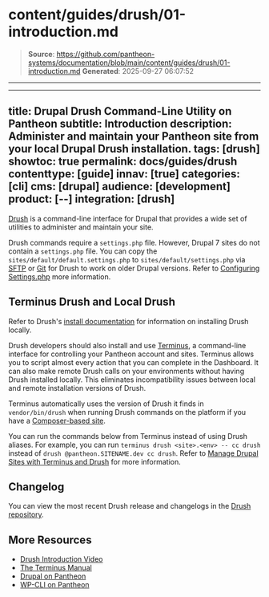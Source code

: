 # content/guides/drush/01-introduction.md

> **Source**: https://github.com/pantheon-systems/documentation/blob/main/content/guides/drush/01-introduction.md
> **Generated**: 2025-09-27 06:07:52

---

---
title: Drupal Drush Command-Line Utility on Pantheon
subtitle: Introduction
description: Administer and maintain your Pantheon site from your local Drupal Drush installation.
tags: [drush]
showtoc: true
permalink: docs/guides/drush
contenttype: [guide]
innav: [true]
categories: [cli]
cms: [drupal]
audience: [development]
product: [--]
integration: [drush]
---

[Drush](https://github.com/drush-ops/drush) is a command-line interface for Drupal that provides a wide set of utilities to administer and maintain your site.

Drush commands require a `settings.php` file. However, Drupal 7 sites do not contain a `settings.php` file. You can copy the `sites/default/default.settings.php` to `sites/default/settings.php` via [SFTP](/guides/sftp) or [Git](/guides/git/git-config) for Drush to work on older Drupal versions. Refer to [Configuring Settings.php](/guides/php/settings-php) more information.

## Terminus Drush and Local Drush

Refer to Drush's [install documentation](https://docs.drush.org/en/8.x/install/) for information on installing Drush locally.

Drush developers should also install and use [Terminus](/terminus), a command-line interface for controlling your Pantheon account and sites. Terminus allows you to script almost every action that you can complete in the Dashboard. It can also make remote Drush calls on your environments without having Drush installed locally. This eliminates incompatibility issues between local and remote installation versions of Drush.

Terminus automatically uses the version of Drush it finds in `vendor/bin/drush` when running Drush commands on the platform if you have a [Composer-based site](/guides/composer).

You can run the commands below from Terminus instead of using Drush aliases. For example, you can run `terminus drush <site>.<env> -- cc drush` instead of `drush @pantheon.SITENAME.dev cc drush`. Refer to [Manage Drupal Sites with Terminus and Drush](/drupal-commandline) for more information.

## Changelog

You can view the most recent Drush release and changelogs in the [Drush repository](https://github.com/drush-ops/drush/releases).

## More Resources

- [Drush Introduction Video](/drush)
- [The Terminus Manual](/terminus)
- [Drupal on Pantheon](/drupal)
- [WP-CLI on Pantheon](/guides/wp-cli)
